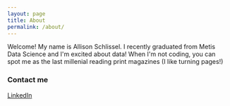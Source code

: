 ```yaml
---
layout: page
title: About
permalink: /about/
---
```


Welcome! My name is Allison Schlissel. I recently graduated from Metis Data Science and I'm excited about data! 
When I'm not coding, you can spot me as the last millenial reading print magazines (I like turning pages!) 
  
### Contact me

[LinkedIn](https://www.linkedin.com/in/allisonschlissel)
